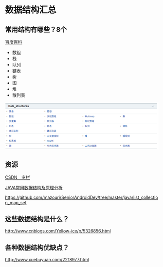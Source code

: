 # 数据结构汇总

## 常用结构有哪些？8个
[百度百科](http://baike.baidu.com/link?url=HB85AItcvXVNE2FnsD3pyIdSHTka3nbRclDRk8qKdY5Vk6mzvzTPmvpDZnL2uDx7Kl27uA3QD6NOL8xkTJOdXCWr88vEagVgQRT7XVBo1RkuZFlggLy4ktQfjhQh3N49#7)

- 数组
- 栈
- 队列
- 链表
- 树
- 图
- 堆
- 散列表

<img src="./data_structure.png">

## 资源

[CSDN　专栏](http://blog.csdn.net/column/details/datastructure.html)

[JAVA常用数据结构及原理分析](http://blog.csdn.net/lj745280746/article/details/46654519)

https://github.com/mazouri/SeniorAndroidDev/tree/master/java/list_collection_map_set


## 这些数据结构是什么？
http://www.cnblogs.com/Yellow-ice/p/5326856.html

## 各种数据结构优缺点？
http://www.xuebuyuan.com/2218977.html
